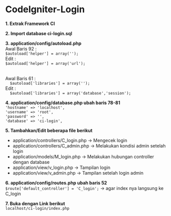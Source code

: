 # CodeIgniter-Login

**1. Extrak Framework CI**

**2. Import database ci-login.sql**

**3. application/config/autoload.php**
  <br>Awal Baris 92 :
  <br>`$autoload['helper'] = array('');`
  <br>Edit :
  <br>`$autoload['helper'] = array('url');`

  <br>Awal Baris 61 :
  <br>`  $autoload['libraries'] = array('');`
  <br>Edit :
  <br>`  $autoload['libraries'] = array('database','session');`

**4. application/config/database.php ubah baris 78-81**
  <br>`'hostname' => 'localhost',`
  <br>`'username' => 'root',`
  <br>`'password' => '',`
  <br>`'database' => 'ci-login',`

  **5. Tambahkan/Edit beberapa file berikut**
  - application/controllers/C_login.php -> Mengecek login
  - application/controllers/C_admin.php -> Melakukan kondisi admin setelah login
  - application/models/M_login.php -> Melakukan hubungan controller dengan database
  - application/view/v_login.php -> Tampilan login
  - application/view/v_admin.php -> Tampilan setelah login admin


  **6. application/config/routes.php ubah baris 52**
  <br>`$route['default_controller'] = 'C_login';` -> agar index nya langsung ke C_login

  **7. Buka dengan Link berikut**
  <br>`localhost/ci-login/index.php`
